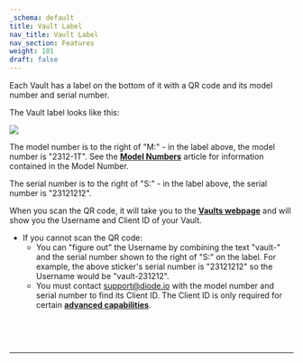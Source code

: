 ```yaml
---
_schema: default
title: Vault Label
nav_title: Vault Label
nav_section: Features
weight: 101
draft: false
---
```

Each Vault has a label on the bottom of it with a QR code and its model number and serial number.

The Vault label looks like this:

![](https://files.helpdocs.io/qwk5dmv7m8/articles/1i6csk9xn4/1704228169963/image.png)

The model number is to the right of "M:" - in the label above, the model number is "2312-1T". See the <a href="https://support.diode.io/article/d0olggkxvi" target="_blank" rel="noopener"><strong>Model Numbers</strong></a> article for information contained in the Model Number.

The serial number is to the right of "S:" - in the label above, the serial number is "23121212".

When you scan the QR code, it will take you to the <a href="https://diode.io/vaults/" target="_blank" rel="noopener"><strong>Vaults webpage</strong></a> and will show you the Username and Client ID of your Vault.

* If you cannot scan the QR code:
  * You can "figure out" the Username by combining the text "vault-" and the serial number shown to the right of "S:" on the label. For example, the above sticker's serial number is "23121212" so the Username would be "vault-231212".
  * You must contact support@diode.io with the model number and serial number to find its Client ID. The Client ID is only required for certain <a href="https://support.diode.io/article/1faeske6aa" target="_blank" rel="noopener"><strong>advanced capabilities</strong></a>.

&nbsp;

&nbsp;

---

&nbsp;